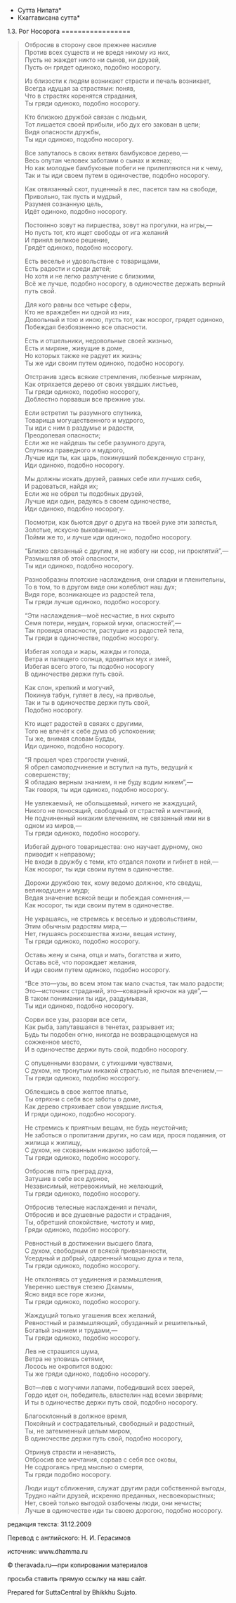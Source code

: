 * Сутта Нипата*
* Кхаггависана сутта*

1\.3\. Рог Носорога
\=\=\=\=\=\=\=\=\=\=\=\=\=\=\=\=\=

> Отбросив в сторону свое прежнее насилие  
> Против всех существ и не вредя никому из них,  
> Пусть не жаждет никто ни сынов, ни друзей,  
> Пусть он грядет одиноко, подобно носорогу\.
>
> Из близости к людям возникают страсти и печаль возникает,  
> Всегда идущая за страстями: поняв,  
> Что в страстях коренятся страдания,  
> Ты гряди одиноко, подобно носорогу\.
>
> Кто близкою дружбой связан с людьми,  
> Тот лишается своей прибыли, ибо дух его закован в цепи;  
> Видя опасности дружбы,  
> Ты иди одиноко, подобно носорогу\.
>
> Все запуталось в своих ветвях бамбуковое дерево,—  
> Весь опутан человек заботами о сынах и женах;  
> Но как молодые бамбуковые побеги не прилепляются ни к чему,  
> Так и ты иди своем путем в одиночестве, подобно носорогу\.
>
> Как отвязанный скот, пущенный в лес, пасется там на свободе,  
> Привольно, так пусть и мудрый,  
> Разумея сознанную цель,  
> Идёт одиноко, подобно носорогу\.
>
> Постоянно зовут на пиршества, зовут на прогулки, на игры,—  
> Но пусть тот, кто ищет свободы от ига желаний  
> И принял великое решение,  
> Грядёт одиноко, подобно носорогу\.
>
> Есть веселье и удовольствие с товарищами,  
> Есть радости и среди детей;  
> Но хотя и не легко разлучение с близкими,  
> Всё же лучше, подобно носорогу, в одиночестве держать верный путь свой\.
>
> Для кого равны все четыре сферы,  
> Кто не враждебен ни одной из них,  
> Довольный и тою и иною, пусть тот, как носорог, грядет одиноко,  
> Побеждая безбоязненно все опасности\.
>
> Есть и отшельники, недовольные своей жизнью,  
> Есть и миряне, живущие в доме,  
> Но которых также не радует их жизнь;  
> Ты же иди своим путем одиноко, подобно носорогу\.
>
> Отстранив здесь всякие стремления, любезные мирянам,  
> Как отряхается дерево от своих увядших листьев,  
> Ты гряди одиноко, подобно носорогу,  
> Доблестно порвавши все прежние узы\.
>
> Если встретил ты разумного спутника,  
> Товарища могущественного и мудрого,  
> Ты иди с ним в раздумье и радости,  
> Преодолевая опасности;  
> Если же не найдешь ты себе разумного друга,  
> Спутника праведного и мудрого,  
> Лучше иди ты, как царь, покинувший побежденную страну,  
> Иди одиноко, подобно носорогу\.
>
> Мы должны искать друзей, равных себе или лучших себя,  
> И радоваться, найдя их;  
> Если же не обрел ты подобных друзей,  
> Лучше иди один, радуясь в своем одиночестве,  
> Иди одиноко, подобно носорогу\.
>
> Посмотри, как бьются друг о друга на твоей руке эти запястья,  
> Золотые, искусно выкованные,—  
> Пойми же то, и лучше иди одиноко, подобно носорогу\.
>
> “Близко связанный с другим, я не избегу ни ссор, ни проклятий”,—  
> Размышляя об этой опасности,  
> Ты иди одиноко, подобно носорогу\.
>
> Разнообразны плотские наслаждения, они сладки и пленительны,  
> То в том, то в другом виде они колеблют наш дух;  
> Видя горе, возникающее из радостей тела,  
> Ты гряди лучше одиноко, подобно носорогу\.
>
> “Эти наслаждения—моё несчастие, в них скрыто  
> Семя потери, неудач, горькой муки, опасностей”,—  
> Так провидя опасности, растущие из радостей тела,  
> Ты гряди в одиночестве, подобно носорогу\.
>
> Избегая холода и жары, жажды и голода,  
> Ветра и палящего солнца, ядовитых мух и змей,  
> Избегая всего этого, ты подобно носорогу  
> В одиночестве держи путь свой\.
>
> Как слон, крепкий и могучий,  
> Покинув табун, гуляет в лесу, на приволье,  
> Так и ты в одиночестве держи путь свой,  
> Подобно носорогу\.
>
> Кто ищет радостей в связях с другими,  
> Того не влечёт к себе дума об успокоении;  
> Ты же, внимая словам Будды,  
> Иди одиноко, подобно носорогу\.
>
> “Я прошел чрез строгости учений,  
> Я обрел самоподчинение и вступил на путь, ведущий к совершенству;  
> Я обладаю верным знанием, я не буду водим никем”,—  
> Так говоря, ты иди одиноко, подобно носорогу\.
>
> Не увлекаемый, не обольщаемый, ничего не жаждущий,  
> Никого не поносящий, свободный от страстей и мечтаний,  
> Не подчиненный никаким влечениям, не связанный ими ни в одном из миров,—  
> Ты гряди одиноко, подобно носорогу\.
>
> Избегай дурного товарищества: оно научает дурному, оно приводит к неправому;  
> Не входи в дружбу с теми, кто отдался похоти и гибнет в ней,—  
> Как носорог, ты иди своим путем в одиночестве\.
>
> Дорожи дружбою тех, кому ведомо должное, кто сведущ, великодушен и мудр;  
> Ведая значение всякой вещи и побеждая сомнения,—  
> Как носорог, ты иди своим путем в одиночестве\.
>
> Не украшаясь, не стремясь к веселью и удовольствиям,  
> Этим обычным радостям мира,—  
> Нет, гнушаясь роскошества жизни, вещая истину,  
> Ты гряди одиноко, подобно носорогу\.
>
> Оставь жену и сына, отца и мать, богатства и жито,  
> Оставь всё, что порождает желания,  
> И иди своим путем одиноко, подобно носорогу\.
>
> “Все это—узы, во всем этом так мало счастья, так мало радости;  
> Это—источник страданий, это—коварный крючок на уде”,—  
> В таком понимании ты иди, раздумывая,  
> Ты иди одиноко, подобно носорогу\.
>
> Сорви все узы, разорви все сети,  
> Как рыба, запутавшаяся в тенетах, разрывает их;  
> Будь ты подобен огню, никогда не возвращающемуся на сожженное место,  
> И в одиночестве держи путь свой, подобно носорогу\.
>
> С опущенными взорами, с утихшими чувствами,  
> С духом, не тронутым никакой страстью, не пылая влечением,—  
> Ты гряди одиноко, подобно носорогу\.
>
> Облекшись в свое желтое платье,  
> Ты отряхни с себя все заботы о доме,  
> Как дерево стряхивает свои увядшие листья,  
> И гряди одиноко, подобно носорогу\.
>
> Не стремись к приятным вещам, не будь неустойчив;  
> Не заботься о пропитании других, но сам иди, прося подаяния, от жилища к жилищу,  
> С духом, не скованным никакою заботой,—  
> Ты гряди одиноко, подобно носорогу\.
>
> Отбросив пять преград духа,  
> Затушив в себе все дурное,  
> Независимый, нетревожимый, не желающий,  
> Ты гряди одиноко, подобно носорогу\.
>
> Отбросив телесные наслаждения и печали,  
> Отбросив и все душевные радости и страдания,  
> Ты, обретший спокойствие, чистоту и мир,  
> Гряди одиноко, подобно носорогу\.
>
> Ревностный в достижении высшего блага,  
> С духом, свободным от всякой привязанности,  
> Усердный и добрый, одаренный мощью духа и тела,  
> Ты гряди одиноко, подобно носорогу\.
>
> Не отклоняясь от уединения и размышления,  
> Уверенно шествуя стезею Дхаммы,  
> Ясно видя все горе жизни,  
> Ты гряди одиноко, подобно носорогу\.
>
> Жаждущий только угашения всех желаний,  
> Ревностный и размышляющий, обузданный и решительный,  
> Богатый знанием и трудами,—  
> Ты гряди одиноко, подобно носорогу\.
>
> Лев не страшится шума,  
> Ветра не уловишь сетями,  
> Лосось не окропится водою:  
> Ты же гряди одиноко, подобно носорогу\.
>
> Вот—лев с могучими лапами, победивший всех зверей,  
> Гордо идет он, победитель, властелин над всеми зверями;  
> И ты в одиночестве держи путь свой, подобно носорогу\.
>
> Благосклонный в должное время,  
> Покойный и сострадательный, свободный и радостный,  
> Ты, не затемненный целым миром,  
> В одиночестве держи путь свой, подобно носорогу,
>
> Отринув страсти и ненависть,  
> Отбросив все мечтания, сорвав с себя все оковы,  
> Не содрогаясь пред мыслью о смерти,  
> Ты гряди подобно носорогу\.
>
> Люди ищут сближения, служат другим ради собственной выгоды,  
> Трудно найти друзей, искренно преданных, несвоекорыстных;  
> Нет, своей только выгодой озабочены люди, они нечисты;  
> Лучше в одиночестве иди ты своею дорогою, подобно носорогу\.

редакция текста: 31\.12\.2009

Перевод с английского: Н\. И\. Герасимов

источник: www\.dhamma\.ru

© theravada\.ru—при копировании материалов

просьба ставить прямую ссылку на наш сайт\.

Prepared for SuttaCentral by Bhikkhu Sujato\.
